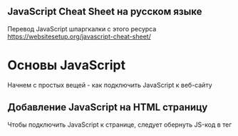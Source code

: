 ## JavaScript Cheat Sheet на русском языке
Перевод JavaScript шпаргкалки с этого ресурса
https://websitesetup.org/javascript-cheat-sheet/

# Основы JavaScript
Начнем с простых вещей - как подключить JavaScript к веб-сайту

## Добавление JavaScript на HTML страницу
Чтобы подключить JavaScript к странице, следует обернуть JS-код в тег <script>:
```
<script type="text/javascript">
//JS code goes here
</script>
```

## Вызываем JavaScript-фаил извне
JavaScript код можно разместить в своем собственном файле и вызвать его изнутри HTML. Так делают, когда следует разделить скрипты, выполняющие разные функции, чтобы избежать путаницы. Если ваш код находится в файле с именем myscript.js, его можно подключить таким образом:
```
<script src="myscript.js"></script><code></code>
```

## Добавляем комментарии к коду
Комментарии помогают понять, что происходит в вашем коде. Помните, что они должны быть помечены правильно, чтобы браузер не пытался их выполнить.

JavaScript предлагает вам две опции:
* Однострочные комментарии - комментируют лишь одну строку с помощью ```//```
* Многострочные комментарии - если вы хотите написать более длинные комментарии, поместите их в ```/ *``` и ```* /```, чтобы избежать их выполнения браузером.

# Переменные в JS
Переменная - зарезервированное место в памяти компьютера, которое можно использовать для сохранения некоторых данных и в последующем, выполнять нужные операций. Они могут быть вам знакомы со школьной скамьи. Как пример x, y, z использующиеся в уравнениях, в которые можно было подставить число для вычисления нужных значений.

## var, const, let
У вас есть три различных способа объявления переменной в JavaScript, каждая из которых имеет свои особенности:

* var — Переменная часто использующася в старых проектах. Может быть переназначена, но только внутри функции. Переменные типа ```var``` могут производить всплытие. Всплытие позволяет запускать объявленные функции выше, чем они объявлены в контексте функции.
* const — Не может быть переназначена, объявленна повторно и не подвержена всплытию.
* let — В отличии от ```const```, переменная ```let``` может быть переназначена, но не может быть объявлена повторно и тоже не подвержена всплытию.

## Типы данных
Переменные могут содержать различные типы значений и типов данных. Используйте знак равенства ```=```, чтобы присвоить их:

* Числа — ```var age = 23```
* Переменные — ```var x```
* Текст (строки) — ```var a = "init"```
* Операции — ```var b = 1 + 2 + 3```
* Истинные или ложные значения — ```var c = true```
* Константы — ```const PI = 3.14```
* Объекты — ```var name = {firstName:"John", lastName:"Doe"}```

Обратите внимание, что переменные чувствительны к регистру. Это означает, что ```lastname``` и ``` lastName``` будут обрабатываться как две разные переменные.

## Объекты
Объекты - определенный вид переменных, которые могут иметь свои собственные значения и методы. Последние являются действиями, которые вы можете совершать над объектами.
```
var person = {
    firstName:"John",
    lastName:"Doe",
    age:20,
    nationality:"German"
};
```

# Следующий уровень: Массивы
Далее в нашей шпаргалке JavaScript находятся массивы. Массивы являются частью разных языков программирования. Они помогают группировать переменные и свойства. Вот как это делается в JS:
```
var fruit = ["Banana", "Apple", "Pear"];
```
Теперь у вас есть массив с именем ```fruit```, который содержит три элемента, которые вы можете использовать в последующих операциях.

## Методы для работы с массивами
После того, как вы создали массивы, вы можете применить следующие методы:

* ```concat()``` — Объединяет несколько массивов в один
* ```indexOf()``` — Ищет индекс элемента в массиве, если элемента нет - возращает -1
* ```join()``` — Объединяет элементы массива в одну строку и возращает эту строку
* ```lastIndexOf()``` — Ищет последний встречающийся индекс элемента в массиве
* ```pop()``` — Удаляет последний элемент массива
* ```push()``` — Добавляет новый элемент в конце
* ```reverse()``` — Сортировка элементов в обратном порядке
* ```shift()``` — Удаляет первый элемент массива
* ```slice()``` — Возвращает новый массив, содержащий копию части исходного массива
* ```sort()``` — Сортирует элементы по алфавиту
* ```splice()``` — Изменяет содержимое массива, удаляя существующие элементы и/или добавляя новые.
* ```toString()``` — Преобразует элементы в строку
* ```unshift()``` — Добавляет новый элемент в начало массива
* ```valueOf()``` — Возвращает примитивное значение указанного объекта, чаще всего используется для преобразования в число

# Операторы
Если у вас есть переменные, вы можете использовать их для выполнения различных видов операций:

## Простые операторы
* ```+``` — Сложение
* ```-``` — Вычитание
* ```*``` — Умножение
* ```/``` — Деление
* ```(...)``` — Скобки - оператор группировки, операции в них выполняются раньше остальных внутри выражения
* ```%``` — Остаток от деления
* ```++``` — Инкремент числа (+1 к значению)
* ```--``` — Декремент числа (-1 от значения)

## Операторы сравнения
* ```==``` — Возвращает true, если операнды равны.
* ```===``` — Строгое равенство. Возвращает true, если операнды равны и имеют одинаковый тип.
* ```!=``` — Возвращает true, если операнды не равны.
* ```!==``` — Строгое неравенство. Возвращает true, если операнды не равны и/или имеют разный тип.
* ```>``` — Больше
* ```<``` — Меньше
* ```>=``` — Больше или равно
* ```<=``` — Меньше или равно
* ```?``` — Тернарный оператор (условие ? возращает значение если истина : возращает значение если ложь)

## Логические операторы
* ```&&``` — Логический оператор И
* ```||``` — Логический оператор ИЛИ
* ```!``` — Логическое НЕ

## Битовые операторы
* ```&``` — Возвращает единицу в каждой битовой позиции, для которой соответствующие биты обеих операндов являются единицами.
* ```|``` — Возвращает единицу в каждой битовой позиции, для которой один из соответствующих битов или оба бита операндов являются единицами.
* ```~``` — Заменяет биты операнда на противоположные
* ```^``` — Возвращает единицу в каждой битовой позиции, для которой только один из соответствующих битов операндов является единицей.
* ```<<``` — Сдвигает в двоичном представлении на бит влево
* ```>>``` — Сдвигает в двоичном представлении на бит вправо
* ```>>>``` — Сдвигает в двоичном представлении на бит вправо, отбрасывая сдвигаемые биты

# Внимание
Информация следующая далее находится в процессе перевода на русский язык

```
^^^^^^^^^^^^^^^^^^^^^^^^^^^^^^^^^^^^^^^^^^^^^^^^^^^^^^^^^^^^^^^^^^^^^^^^^^^^^^^^^^^^^^^^^^^^^^^^^^^^^^^^^^^^^^^
```

# Functions
JavaScript functions are blocks of code which perform a certain task. A basic function looks like this:
```
function name(parameter1, parameter2, parameter3) {
    // what the function does
}
```
As you can see, it consists the ```function``` keyword plus a name. The function’s parameters are in the brackets and you have curly brackets around what the function performs. You can create your own, but to make your life easier – there are also a number of default functions.

## Outputting Data
A common application for functions is the output of data. For the output, you have the following options:

* ```alert()``` — Output data in an alert box in the browser window
* ```confirm()``` — Opens up a yes/no dialog and returns true/false depending on user click
* ```console.log()``` — Writes information to the browser console, good for debugging purposes
* ```document.write()``` — Write directly to the HTML document
* ```prompt()``` — Creates a dialogue for user input

## Global Functions
Global functions are functions built into every browser capable of running JavaScript.

* ```decodeURI()``` — Decodes a [Uniform Resource Identifier](https://ru.wikipedia.org/wiki/URI "Википедия url") created by encodeURI or similar
* ```decodeURIComponent()``` — Decodes a URI component
* ```encodeURI()``` — Encodes a URI into UTF-8
* ```encodeURIComponent()``` — Same but for URI components
* ```eval()``` — Evaluates JavaScript code represented as a string
* ```isFinite()``` — Determines whether a passed value is a finite number
* ```isNaN()``` — Determines whether a value is NaN or not
* ```Number()``` — Returns a number converted from its argument
* ```parseFloat()``` — Parses an argument and returns a floating point number
* ```parseInt()``` — Parses its argument and returns an integer

# JavaScript Loops
Loops are part of most programming languages. They allow you to execute blocks of code desired number of times with different values:
```
for (before loop; condition for loop; execute after loop) {
    // what to do during the loop
}
```
You have several parameters to create loops:

* ```for``` — The most common way to create a loop in JavaScript
* ```while``` — Sets up conditions under which aloop executes
* ```do while``` — Similar to the ```while``` loop but it executes at least once and performs a check at the end to see if the condition is met to execute again
* ```break``` —Used to stop and exit the cycle at certain conditions
* ```continue``` — Skip parts of the cycle if certain conditions are met

# If – Else Statements
These types of statements are easy to understand. Using them, you can set conditions for when your code is executed. If certain conditions apply, something is done, if not – something else is executed.
```
if (condition) {
    // what to do if condition is met
} else {
    // what to do if condition is not met
}
```
A similar concept to ```if else``` is the ```switch``` statement. However, using the switch you select one of several code blocks to execute.

# Strings
Strings are what JavaScript calls text that does not perform a function but can appear on the screen.
```
var person = "John Doe";
```
In this case, ```John Doe``` is the string.

## Escape Characters
In JavaScript, strings are marked with single or double quotes. If you want to use quotation marks in a string, you need to use special characters:

* ```\'``` — Single quote
* ```\"``` — Double quote

Aside from that you also have additional escape characters:
* ```\\``` — Backslash
* ```\b``` — Backspace
* ```\f``` — Form feed
* ```\n``` — New line
* ```\r``` — Carriage return
* ```\t``` — Horizontal tabulator
* ```\v``` — Vertical tabulator

## String Methods
There are many different ways to work with strings:

* ```charAt()``` — Returns a character at a specified position inside a string
* ```charCodeAt()``` — Gives you the unicode of a character at that position
* ```concat()``` — Concatenates (joins) two or more strings into one
* ```fromCharCode()``` — Returns a string created from the specified sequence of UTF-16 code units
* ```indexOf()``` — Provides the position of the first occurrence of a specified text within a string
* ```lastIndexOf()``` — Same as ```indexOf()``` but with the last occurrence, searching backward
* ```match()``` — Retrieves the matches of a string against a search pattern
* ```replace()``` — Find and replace specified text in a string
* ```search()``` — Executes a search for a matching text and returns its position
* ```slice()``` — Extracts a section of a string and returns it as a new string
* ```split()``` — Splits a string object into an array of strings at a specified position
* ```substr()``` —  Similar to ```slice()``` but extracts a substring depending on a specified number of characters
* ```substring()``` — Also similar to ```slice()``` but can’t accept negative indices
* ```toLowerCase()``` — Convert strings to lower case
* ```toUpperCase()``` — Convert strings to upper case
* ```valueOf()``` — Returns the primitive value (that has no properties or methods) of a string object

# Regular Expression Syntax
Regular expressions are search patterns used to match character combinations in strings. The search pattern can be used for text search and text replace operations.

## Pattern Modifiers
* e — Evaluate replacement
* i — Perform case-insensitive matching
* g — Perform global matching
* m — Perform multiple line matching
* s — Treat strings as a single line
* x — Allow comments and whitespace in the pattern
* U — Ungreedy pattern

## Brackets
* [abc] — Find any of the characters between the brackets
* [^abc] — Find any character which are not in the brackets
* [0-9] — Used to find any digit from 0 to 9
* [A-z] — Find any character from uppercase A to lowercase z
* (a|b|c) — Find any of the alternatives separated with |

## Metacharacters
* . — Find a single character, except newline or line terminator
* \w — Word character
* \W — Non-word character
* \d — A digit
* \D — A non-digit character
* \s — Whitespace character
* \S — Non-whitespace character
* \b — Find a match at the beginning/end of a word
* \B — A match not at the beginning/end of a word
* \0 — NUL character
* \n — A new line character
* \f — Form feed character
* \r — Carriage return character
* \t — Tab character
* \v — Vertical tab character
* \xxx — The character specified by an octal number xxx
* \xdd — Character specified by a hexadecimal number dd
* \uxxxx — The Unicode character specified by a hexadecimal number xxxx

## Quantifiers
* n+ — Matches any string that contains at least one n
* n* — Any string that contains zero or more occurrences of n
* n? — A string that contains zero or one occurrence of n
* n{X} — String that contains a sequence of X n’s
* n{X,Y} — Strings that contain a sequence of X to Y n’s
* n{X,} — Matches any string that contains a sequence of at least X n’s
* n$ — Any string with n at the end of it
* ^n — String with n at the beginning of it
* ?=n — Any string that is followed by a specific string n
* ?!n — String that is not followed by a specific string ni

# Numbers and Math
In JavaScript, you can also work with numbers, constants and perform mathematical functions.

## Number Properties
* MAX_VALUE — The maximum numeric value representable in JavaScript
* MIN_VALUE — Smallest positive numeric value representable in JavaScript
* NaN — The “Not-a-Number” value
* NEGATIVE_INFINITY — The negative Infinity value
* POSITIVE_INFINITY — Positive Infinity value

## Number Methods
* toExponential() — Returns the string with a rounded number written as exponential notation
* toFixed() — Returns the string of a number with a specified number of decimals
* toPrecision() — String of a number written with a specified length
* toString() — Returns a number as a string
* valueOf() — Returns a number as a number

## Math Properties
* E — Euler’s number
* LN2 — The natural logarithm of 2
* LN10 — Natural logarithm of 10
* LOG2E — Base 2 logarithm of E
* LOG10E — Base 10 logarithm of E
* PI — The number PI
* SQRT1_2 — Square root of 1/2
* SQRT2 — The square root of 2

## Math Methods
* abs(x) — Returns the absolute (positive) value of x
* acos(x) — The arccosine of x, in radians
* asin(x) — Arcsine of x, in radians
* atan(x) — The arctangent of x as a numeric value
* atan2(y,x) — Arctangent of the quotient of its arguments
* ceil(x) — Value of x rounded up to its nearest integer
* cos(x) — The cosine of x (x is in radians)
* exp(x) — Value of Ex
* floor(x) — The value of x rounded down to its nearest integer
* log(x) — The natural logarithm (base E) of x
* max(x,y,z,...,n) — Returns the number with the highest value
* min(x,y,z,...,n) — Same for the number with the lowest value
* pow(x,y) — X to the power of y
* random() — Returns a random number between 0 and 1
* round(x) — The value of x rounded to its nearest integer
* sin(x) — The sine of x (x is in radians)
* sqrt(x) — Square root of x
* tan(x) — The tangent of an angle

# Dealing with Dates in JavaScript
You can also work with and modify dates and time with JavaScript. This is the next chapter in the JavaScript cheat sheet.

## Setting Dates
* Date() — Creates a new date object with the current date and time
* Date(2017, 5, 21, 3, 23, 10, 0) — Create a custom date object. The numbers represent a year, month, day, hour, minutes, seconds, milliseconds. You can omit anything you want except for year and month.
* Date("2017-06-23") — Date declaration as a string

## Pulling Date and Time Values
* getDate() — Get the day of the month as a number (1-31)
* getDay() —  The weekday as a number (0-6)
* getFullYear() — Year as a four-digit number (yyyy)
* getHours() — Get the hour (0-23)
* getMilliseconds() — The millisecond (0-999)
* getMinutes() — Get the minute (0-59)
* getMonth() —  Month as a number (0-11)
* getSeconds() — Get the second (0-59)
* getTime() — Get the milliseconds since January 1, 1970
* getUTCDate() — The day (date) of the month in the specified date according to universal time (also available for day, month, full year, hours, minutes etc.)
* parse — Parses a string representation of a date and returns the number of milliseconds since January 1, 1970

## Set Part of a Date
* setDate() — Set the day as a number (1-31)
* setFullYear() — Sets the year (optionally month and day)
* setHours() — Set the hour (0-23)
* setMilliseconds() — Set milliseconds (0-999)
* setMinutes() — Sets the minutes (0-59)
* setMonth() — Set the month (0-11)
* setSeconds() — Sets the seconds (0-59)
* setTime() — Set the time (milliseconds since January 1, 1970)
* setUTCDate() — Sets the day of the month for a specified date according to universal time (also available for day, month, full year, hours, minutes etc.)

# DOM Mode
The DOM is the Document Object Model of a page. It is the code of the structure of a webpage. JavaScript comes with a lot of different ways to create and manipulate HTML elements (called nodes).

## Node Properties
* attributes — Returns a live collection of all attributes registered to an element
* baseURI — Provides the absolute base URL of an HTML element
* childNodes — Gives a collection of an element’s child nodes
* firstChild — Returns the first child node of an element
* lastChild — The last child node of an element
* nextSibling — Gives you the next node at the same node tree level
* nodeName —Returns the name of a node
* nodeType —  Returns the type of a node
* nodeValue — Sets or returns the value of a node
* ownerDocument — The top-level document object for this node
* parentNode — Returns the parent node of an element
* previousSibling — Returns the node immediately preceding the current one
* textContent — Sets or returns the textual content of a node and its descendants

## Node Methods
* appendChild() — Adds a new child node to an element as the last child node
* cloneNode() — Clones an HTML element
* compareDocumentPosition() — Compares the document position of two elements
* getFeature() — Returns an object which implements the APIs of a specified feature
* hasAttributes() — Returns true if an element has any attributes, otherwise false
* hasChildNodes() — Returns true if an element has any child nodes, otherwise false
* insertBefore() — Inserts a new child node before a specified, existing child node
* isDefaultNamespace() — Returns true if a specified namespaceURI is the default, otherwise false
* isEqualNode() — Checks if two elements are equal
* isSameNode() — Checks if two elements are the same node
* isSupported() — Returns true if a specified feature is supported on the element
* lookupNamespaceURI() — Returns the namespace URI associated with a given node
* lookupPrefix() — Returns a DOMString containing the prefix for a given namespace URI, if present
* normalize() — Joins adjacent text nodes and removes empty text nodes in an element
* removeChild() — Removes a child node from an element
* replaceChild() — Replaces a child node in an element

## Element Methods
* getAttribute() — Returns the specified attribute value of an element node
* getAttributeNS() — Returns string value of the attribute with the specified namespace and name
* getAttributeNode() — Gets the specified attribute node
* getAttributeNodeNS() — Returns the attribute node for the attribute with the given namespace and name
* getElementsByTagName() — Provides a collection of all child elements with the specified tag name
* getElementsByTagNameNS() —  Returns a live HTMLCollection of elements with a certain tag name belonging to the given namespace
* hasAttribute() — Returns true if an element has any attributes, otherwise false
* hasAttributeNS() — Provides a true/false value indicating whether the current element in a given namespace has the specified attribute
* removeAttribute() — Removes a specified attribute from an element
* removeAttributeNS() — Removes the specified attribute from an element within a certain namespace
* removeAttributeNode() — Takes away a specified attribute node and returns the removed node
* setAttribute() — Sets or changes the specified attribute to a specified value
* setAttributeNS() —  Adds a new attribute or changes the value of an attribute with the given namespace and name
* setAttributeNode() — Sets or changes the specified attribute node
* setAttributeNodeNS() — Adds a new namespaced attribute node to an element

# Working with the User Browser
Besides HTML elements, JavaScript is also able to take into account the user browser and incorporate its properties into the code.

## Window Properties
* closed — Checks whether a window has been closed or not and returns true or false
* defaultStatus — Sets or returns the default text in the status bar of a window
* document — Returns the document object for the window
* frames — Returns all <iframe> elements in the current window
* history — Provides the History object for the window
* innerHeight — The inner height of a window’s content area
* innerWidth — The inner width of the content area
* length — Find out the number of  <iframe> elements in the window
* location — Returns the location object for the window
* name — Sets or returns the name of a window
* navigator — Returns the Navigator object for the window
* opener — Returns a reference to the window that created the window
* outerHeight — The outer height of a window, including toolbars/scrollbars
* outerWidth — The outer width of a window, including toolbars/scrollbars
* pageXOffset — Number of pixels the current document has been scrolled horizontally
* pageYOffset — Number of pixels the document has been scrolled vertically
* parent — The parent window of the current window
* screen — Returns the Screen object for the window
* screenLeft — The horizontal coordinate of the window (relative to the screen)
* screenTop — The vertical coordinate of the window
* screenX — Same as screenLeft but needed for some browsers
* screenY — Same as screenTop but needed for some browsers
* self — Returns the current window
* status — Sets or returns the text in the status bar of a window
* top — Returns the topmost browser window
    
## Window Methods
* alert() — Displays an alert box with a message and an OK button
* blur() — Removes focus from the current window
* clearInterval() — Clears a timer set with setInterval()
* clearTimeout() — Clears a timer set with setTimeout()
* close() — Closes the current window
* confirm() — Displays a dialogue box with a message and an OK and Cancel button
* focus() — Sets focus to the current window
* moveBy() — Moves a window relative to its current position
* moveTo() — Moves a window to a specified position
* open() — Opens a new browser window
* print() — Prints the content of the current window
* prompt() — Displays a dialogue box that prompts the visitor for input
* resizeBy() — Resizes the window by the specified number of pixels
* resizeTo() — Resizes the window to a specified width and height
* scrollBy() — Scrolls the document by a specified number of pixels
* scrollTo() — Scrolls the document to specified coordinates
* setInterval() — Calls a function or evaluates an expression at specified intervals
* setTimeout() — Calls a function or evaluates an expression after a specified interval
* stop() — Stops the window from loading

## Screen Properties
* availHeight — Returns the height of the screen (excluding the Windows Taskbar)
* availWidth — Returns the width of the screen (excluding the Windows Taskbar)
* colorDepth — Returns the bit depth of the color palette for displaying images
* height — The total height of the screen
* pixelDepth — The color resolution of the screen in bits per pixel
* width — The total width of the screen

# JavaScript Events
Events are things that can happen to HTML elements and are performed by the user. The programming language can listen for these events and trigger actions in the code. No JavaScript cheat sheet would be complete without them.

## Mouse
* onclick — The event occurs when the user clicks on an element
* oncontextmenu — User right-clicks on an element to open a context menu
* ondblclick — The user double-clicks on an element
* onmousedown — User presses a mouse button over an element
* onmouseenter — The pointer moves onto an element
* onmouseleave — Pointer moves out of an element
* onmousemove — The pointer is moving while it is over an element
* onmouseover — When the pointer is moved onto an element or one of its children
* onmouseout — User moves the mouse pointer out of an element or one of its children
* onmouseup — The user releases a mouse button while over an element

##Keyboard
* onkeydown — When the user is pressing a key down
* onkeypress — The moment the user starts pressing a key
* onkeyup — The user releases a key

## Frame
* onabort — The loading of a media is aborted
* onbeforeunload — Event occurs before the document is about to be unloaded
* onerror — An error occurs while loading an external file
* onhashchange — There have been changes to the anchor part of a URL
* onload — When an object has loaded
* onpagehide — The user navigates away from a webpage
* onpageshow — When the user navigates to a webpage
* onresize — The document view is resized
* onscroll — An element’s scrollbar is being scrolled
* onunload — Event occurs when a page has unloaded

## Form
* onblur — When an element loses focus
* onchange — The content of a form element changes (for <input>, <select> and <textarea>)
* onfocus — An element gets focus
* onfocusin — When an element is about to get focus
* onfocusout — The element is about to lose focus
* oninput — User input on an element
* oninvalid — An element is invalid
* onreset — A form is reset
* onsearch — The user writes something in a search field (for <input="search">)
* onselect — The user selects some text (for <input> and <textarea>)
* onsubmit — A form is submitted
    
## Drag
* ondrag — An element is dragged
* ondragend — The user has finished dragging the element
* ondragenter — The dragged element enters a drop target
* ondragleave — A dragged element leaves the drop target
* ondragover — The dragged element is on top of the drop target
* ondragstart — User starts to drag an element
* ondrop — Dragged element is dropped on the drop target

## Clipboard
* oncopy — User copies the content of an element
* oncut — The user cuts an element’s content
* onpaste — A user pastes content in an element

## Media
* onabort — Media loading is aborted
* oncanplay — The browser can start playing media (e.g. a file has buffered enough)
* oncanplaythrough — The browser can play through media without stopping
* ondurationchange — The duration of the media changes
* onended — The media has reached its end
* onerror — Happens when an error occurs while loading an external file
* onloadeddata — Media data is loaded
* onloadedmetadata — Metadata (like dimensions and duration) are loaded
* onloadstart —  The browser starts looking for specified media
* onpause — Media is paused either by the user or automatically
* onplay — The media has been started or is no longer paused
* onplaying — Media is playing after having been paused or stopped for buffering
* onprogress — The browser is in the process of downloading the media
* onratechange — The playing speed of the media changes
* onseeked — User is finished moving/skipping to a new position in the media
* onseeking — The user starts moving/skipping
* onstalled — The browser is trying to load the media but it is not available
* onsuspend — The browser is intentionally not loading media
* ontimeupdate — The playing position has changed (e.g. because of fast forward)
* onvolumechange — Media volume has changed (including mute)
* onwaiting — Media paused but expected to resume (for example, buffering)

## Animation
* animationend — A CSS animation is complete
* animationiteration — CSS animation is repeated
* animationstart — CSS animation has started

## Other
* transitionend — Fired when a CSS transition has completed
* onmessage — A message is received through the event source
* onoffline — The browser starts to work offline
* ononline — The browser starts to work online
* onpopstate — When the window’s history changes
* onshow — A <menu> element is shown as a context menu
* onstorage — A Web Storage area is updated
* ontoggle — The user opens or closes the <details> element
* onwheel — Mouse wheel rolls up or down over an element
* ontouchcancel — Screen-touch is interrupted
* ontouchend — User’s finger is removed from a touch-screen
* ontouchmove — A finger is dragged across the screen
* ontouchstart — A finger is placed on the touch-screen
    
# Errors
When working with JavaScript, different errors can occur. There are several ways of handling them:

* try — Lets you define a block of code to test for errors
* catch — Set up a block of code to execute in case of an error
* throw — Create custom error messages instead of the standard JavaScript errors
* finally — Lets you execute code, after try and catch, regardless of the result

## Error Name Values
JavaScript also has a built-in error object. It has two properties:

* name — Sets or returns the error name
* message — Sets or returns an error message in string from
The error property can return six different values as its name:

* EvalError — An error has occurred in the eval() function
* RangeError — A number is “out of range”
* ReferenceError — An illegal reference has occurred
* SyntaxError — A syntax error has occurred
* TypeError — A type error has occurred
* URIError — An encodeURI() error has occurred

# The JavaScript Cheat Sheet in a Nutshell
JavaScript is gaining much importance as a programming language. It is increasingly the go-to language for building web properties thanks to its proven track record and benefits.

In the JavaScript cheat sheet above, we have compiled many of the most basic and important operators, functions, principles, and methods. It provides a good overview of the language and a reference for both developers and learners. We hope you have found it useful.
